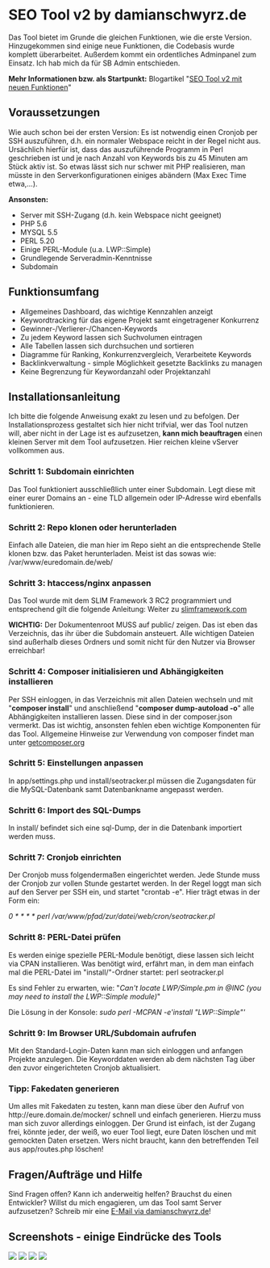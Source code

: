 <h1>SEO Tool v2 by damianschwyrz.de</h1>
<p>Das Tool bietet im Grunde die gleichen Funktionen, wie die erste Version. Hinzugekommen sind einige neue Funktionen, die Codebasis wurde komplett überarbeitet. Außerdem kommt ein ordentliches Adminpanel zum Einsatz. Ich hab mich da für SB Admin entschieden.</p>
<strong>Mehr Informationen bzw. als Startpunkt:</strong> Blogartikel "<a href="http://blog.damianschwyrz.de/seo-tool-v2-mit-neuen-funktionen/" target="_blank">SEO Tool v2 mit neuen Funktionen</a>"
<h2>Voraussetzungen</h2>
<p>Wie auch schon bei der ersten Version: Es ist notwendig einen Cronjob per SSH auszuführen, d.h. ein normaler Webspace reicht in der Regel nicht aus. Ursächlich hierfür ist, dass das auszuführende Programm in Perl geschrieben ist und je nach Anzahl von Keywords bis zu 45 Minuten am Stück aktiv ist. So etwas lässt sich nur schwer mit PHP realisieren, man müsste in den Serverkonfigurationen einiges abändern (Max Exec Time etwa,...).</p>

<strong>Ansonsten:</strong>
<ul>
<li>Server mit SSH-Zugang (d.h. kein Webspace nicht geeignet)</li>
<li>PHP 5.6</li>
<li>MYSQL 5.5</li>
<li>PERL 5.20</li>
<li>Einige PERL-Module (u.a. LWP::Simple)</li>
<li>Grundlegende Serveradmin-Kenntnisse</li>
<li>Subdomain</li>
</ul>

<h2>Funktionsumfang</h2>
<ul>
<li>Allgemeines Dashboard, das wichtige Kennzahlen anzeigt</li>
<li>Keywordtracking für das eigene Projekt samt eingetragener Konkurrenz</li>
<li>Gewinner-/Verlierer-/Chancen-Keywords</li>
<li>Zu jedem Keyword lassen sich Suchvolumen eintragen</li>
<li>Alle Tabellen lassen sich durchsuchen und sortieren</li>
<li>Diagramme für Ranking, Konkurrenzvergleich, Verarbeitete Keywords</li>
<li>Backlinkverwaltung - simple Möglichkeit gesetzte Backlinks zu managen</li>
<li>Keine Begrenzung für Keywordanzahl oder Projektanzahl</li>
</ul>

<h2>Installationsanleitung</h2>
<p>Ich bitte die folgende Anweisung exakt zu lesen und zu befolgen. Der Installationsprozess gestaltet sich hier nicht trifvial, wer das Tool nutzen will, aber nicht in der Lage ist es aufzusetzen, <strong>kann mich beauftragen</strong> einen kleinen Server mit dem Tool aufzusetzen. Hier reichen kleine vServer vollkommen aus.</p>

<h3>Schritt 1: Subdomain einrichten</h3>
<p>Das Tool funktioniert ausschließlich unter einer Subdomain. Legt diese mit einer eurer Domains an - eine TLD allgemein oder IP-Adresse wird ebenfalls funktionieren.</p>
<h3>Schritt 2: Repo klonen oder herunterladen</h3>
<p>Einfach alle Dateien, die man hier im Repo sieht an die entsprechende Stelle klonen bzw. das Paket herunterladen. Meist ist das sowas wie: /var/www/euredomain.de/web/</p>
<h3>Schritt 3: htaccess/nginx anpassen</h3>
<p>Das Tool wurde mit dem SLIM Framework 3 RC2 programmiert und entsprechend gilt die folgende Anleitung: Weiter zu <a href="http://www.slimframework.com/docs/start/web-servers.html" target="_blank">slimframework.com</a></p>
<p><strong>WICHTIG:</strong> Der Dokumentenroot MUSS auf public/ zeigen. Das ist eben das Verzeichnis, das ihr über die Subdomain ansteuert. Alle wichtigen Dateien sind außerhalb dieses Ordners und somit nicht für den Nutzer via Browser erreichbar!</p>
<h3>Schritt 4: Composer initialisieren und Abhängigkeiten installieren</h3>
<p>Per SSH einloggen, in das Verzeichnis mit allen Dateien wechseln und mit "<strong>composer install</strong>" und anschließend "<strong>composer dump-autoload -o</strong>" alle Abhängigkeiten installieren lassen. Diese sind in der composer.json vermerkt. Das ist wichtig, ansonsten fehlen eben wichtige Komponenten für das Tool. Allgemeine Hinweise zur Verwendung von composer findet man unter <a href="https://getcomposer.org/" target="_blank">getcomposer.org</a></p>
<h3>Schritt 5: Einstellungen anpassen</h3>
<p>In app/settings.php und install/seotracker.pl müssen die Zugangsdaten für die MySQL-Datenbank samt Datenbankname angepasst werden.</p>
<h3>Schritt 6: Import des SQL-Dumps</h3>
<p>In install/ befindet sich eine sql-Dump, der in die Datenbank importiert werden muss.</p>
<h3>Schritt 7: Cronjob einrichten</h3>
<p>Der Cronjob muss folgendermaßen eingerichtet werden. Jede Stunde muss der Cronjob zur vollen Stunde gestartet werden. In der Regel loggt man sich auf den Server per SSH ein, und startet "crontab -e". Hier trägt etwas in der Form ein:</p>
<p><em>0 * * * * perl /var/www/pfad/zur/datei/web/cron/seotracker.pl</em></p>
<h3>Schritt 8: PERL-Datei prüfen</h3>
<p>Es werden einige spezielle PERL-Module benötigt, diese lassen sich leicht via CPAN installieren. Was benötigt wird, erfährt man, in dem man einfach mal die PERL-Datei im "install/"-Ordner startet: perl seotracker.pl</p>
<p>Es sind Fehler zu erwarten, wie: "<em>Can't locate LWP/Simple.pm in @INC (you may need to install the LWP::Simple module)</em>"</p>
<p>Die Lösung in der Konsole: <em>sudo perl -MCPAN -e'install "LWP::Simple"'</em></p>
<h3>Schritt 9: Im Browser URL/Subdomain aufrufen</h3>
<p>Mit den Standard-Login-Daten kann man sich einloggen und anfangen Projekte anzulegen. Die Keyworddaten werden ab dem nächsten Tag über den zuvor eingerichteten Cronjob aktualisiert.</p>
<h3>Tipp: Fakedaten generieren</h3>
<p>Um alles mit Fakedaten zu testen, kann man diese über den Aufruf von http://eure.domain.de/mocker/ schnell und einfach generieren. Hierzu muss man sich zuvor allerdings einloggen. Der Grund ist einfach, ist der Zugang frei, könnte jeder, der weiß, wo euer Tool liegt, eure Daten löschen und mit gemockten Daten ersetzen. Wers nicht braucht, kann den betreffenden Teil aus app/routes.php löschen!</p>

<h2>Fragen/Aufträge und Hilfe</h2>
<p>Sind Fragen offen? Kann ich anderweitig helfen? Brauchst du einen Entwickler? Willst du mich engagieren, um das Tool samt Server aufzusetzen? Schreib mir eine <a href="http://damianschwyrz.de">E-Mail via damianschwyrz.de</a>! </p>

<h2>Screenshots - einige Eindrücke des Tools</h2>
<img src="http://i.imgur.com/cDcseJ3.png">
<img src="http://i.imgur.com/yIQuTXI.png">
<img src="http://i.imgur.com/GJTjcFt.png">
<img src="http://i.imgur.com/S8tTjD1.png">
